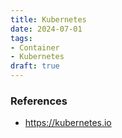 ```yaml
---
title: Kubernetes
date: 2024-07-01
tags:
- Container
- Kubernetes
draft: true
---
```




### References
- https://kubernetes.io